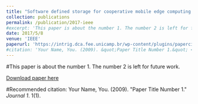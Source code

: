 ```yaml
---
title: "Software defined storage for cooperative mobile edge computing systems"
collection: publications
permalink: /publication/2017-ieee
#excerpt: 'This paper is about the number 1. The number 2 is left for future work.'
date: 2017/5/8
venue: 'IEEE'
paperurl: 'https://intrig.dca.fee.unicamp.br/wp-content/plugins/papercite/pdf/badarneh2017software.pdf'
#citation: 'Your Name, You. (2009). &quot;Paper Title Number 1.&quot; <i>Journal 1</i>. 1(1).'
---
```

#This paper is about the number 1. The number 2 is left for future work.

[Download paper here](https://intrig.dca.fee.unicamp.br/wp-content/plugins/papercite/pdf/badarneh2017software.pdf)

#Recommended citation: Your Name, You. (2009). "Paper Title Number 1." <i>Journal 1</i>. 1(1).

